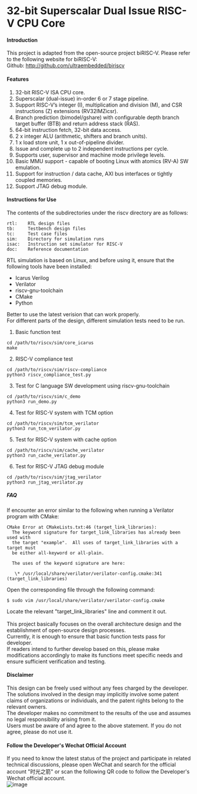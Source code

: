 # 32-bit Superscalar Dual Issue RISC-V CPU Core

#### Introduction
This project is adapted from the open-source project biRISC-V. Please refer to the following website for biRISC-V: <br>
Github: http://github.com/ultraembedded/biriscv <br>

#### Features 

1.  32-bit RISC-V ISA CPU core. 
2.  Superscalar (dual-issue) in-order 6 or 7 stage pipeline.
3.  Support RISC-V’s integer (I), multiplication and division (M), and CSR instructions (Z) extensions (RV32IMZicsr).
4.  Branch prediction (bimodel/gshare) with configurable depth branch target buffer (BTB) and return address stack (RAS).
5.  64-bit instruction fetch, 32-bit data access.
6.  2 x integer ALU (arithmetic, shifters and branch units).
7.  1 x load store unit, 1 x out-of-pipeline divider.
8.  Issue and complete up to 2 independent instructions per cycle.
9.  Supports user, supervisor and machine mode privilege levels.
11. Basic MMU support - capable of booting Linux with atomics (RV-A) SW emulation.
12. Support for instruction / data cache, AXI bus interfaces or tightly coupled memories.
13. Support JTAG debug module.

#### Instructions for Use

The contents of the subdirectories under the riscv directory are as follows: 
```
rtl:    RTL design files
tb:     Testbench design files
tc:     Test case files
sim:    Directory for simulation runs
isac:   Instruction set simulator for RISC-V
doc:    Reference documentation
```

RTL simulation is based on Linux, and before using it, ensure that the following tools have been installed: 

* Icarus Verilog 
* Verilator 
* riscv-gnu-toolchain 
* CMake 
* Python 

Better to use the latest verision that can work properly. 
<br>
For different parts of the design, different simulation tests need to be run. <br>
1. Basic function test
```
cd /path/to/riscv/sim/core_icarus 
make 
```

2. RISC-V compliance test
```
cd /path/to/riscv/sim/riscv-compliance 
python3 riscv_compliance_test.py 
```

3. Test for C language SW development using riscv-gnu-toolchain
```
cd /path/to/riscv/sim/c_demo 
python3 run_demo.py 
```

4. Test for RISC-V system with TCM option
```
cd /path/to/riscv/sim/tcm_verilator 
python3 run_tcm_verilator.py 
```

5. Test for RISC-V system with cache option
```
cd /path/to/riscv/sim/cache_verilator 
python3 run_cache_verilator.py 
```

6. Test for RISC-V JTAG debug module
```
cd /path/to/riscv/sim/jtag_verilator 
python3 run_jtag_verilator.py 
```


##### FAQ

If encounter an error similar to the following when running a Verilator program with CMake: 
```
CMake Error at CMakeLists.txt:46 (target_link_libraries):
  The keyword signature for target_link_libraries has already been used with
  the target "example".  All uses of target_link_libraries with a target must
  be either all-keyword or all-plain.

  The uses of the keyword signature are here:

   \* /usr/local/share/verilator/verilator-config.cmake:341 (target_link_libraries)
```

Open the corresponding file through the following command: 
```
$ sudo vim /usr/local/share/verilator/verilator-config.cmake 
```

Locate the relevant "target_link_libraries" line and comment it out.<br>
<br>
This project basically focuses on the overall architecture design and the establishment of open-source design processes. <br>
Currently, it is enough to ensure that basic function tests pass for developer. <br>
If readers intend to further develop based on this, please make modifications accordingly to make its functions meet specific needs and ensure sufficient verification and testing. <br>

#### Disclaimer

This design can be freely used without any fees charged by the developer. <br>
The solutions involved in the design may implicitly involve some patent claims of organizations or individuals, and the patent rights belong to the relevant owners. <br>
The developer makes no commitment to the results of the use and assumes no legal responsibility arising from it. <br>
Users must be aware of and agree to the above statement. If you do not agree, please do not use it. <br>

#### Follow the Developer's Wechat Official Account
If you need to know the latest status of the project and participate in related technical discussions, please open WeChat and search for the official account "时光之箭" or scan the following QR code to follow the Developer's Wechat official account. <br>
![image](https://open.weixin.qq.com/qr/code?username=Arrow-of-Time-zd "时光之箭")



